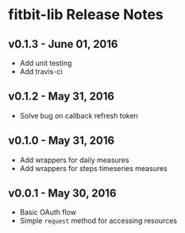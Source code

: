 # fitbit-lib Release Notes

## v0.1.3 - June 01, 2016

- Add unit testing
- Add travis-ci


## v0.1.2 - May 31, 2016

- Solve bug on callback refresh token


## v0.1.0 - May 31, 2016

- Add wrappers for daily measures
- Add wrappers for steps timeseries measures


## v0.0.1 - May 30, 2016

- Basic OAuth flow
- Simple `request` method for accessing resources